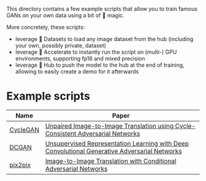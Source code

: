 This directory contains a few example scripts that allow you to train famous GANs on your own data using a bit of 🤗 magic.

More concretely, these scripts:
- leverage 🤗 Datasets to load any image dataset from the hub (including your own, possibly private, dataset)
- leverage 🤗 Accelerate to instantly run the script on (multi-) GPU environments, supporting fp16 and mixed precision
- leverage 🤗 Hub to push the model to the hub at the end of training, allowing to easily create a demo for it afterwards

# Example scripts

| Name      | Paper |
| ----------- | ----------- |
| [CycleGAN](pytorch/cyclegan/README.md)  | [Unpaired Image-to-Image Translation using Cycle-Consistent Adversarial Networks](https://arxiv.org/abs/1703.10593)
| [DCGAN](pytorch/dcgan/README.md)  | [Unsupervised Representation Learning with Deep Convolutional Generative Adversarial Networks](https://arxiv.org/abs/1511.06434)  |
| [pix2pix](pytorch/pix2pix/README.md) | [Image-to-Image Translation with Conditional Adversarial Networks](https://arxiv.org/abs/1611.07004) |
